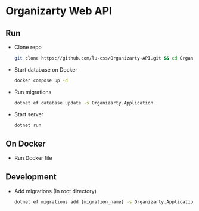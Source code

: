 # Organizarty Web API

## Run

- Clone repo
    ```sh
    git clone https://github.com/lu-css/Organizarty-API.git && cd Organizarty-API
    ```

- Start database on Docker
    ```sh
    docker compose up -d 
    ```

- Run migrations
    ```sh
    dotnet ef database update -s Organizarty.Application
    ```

- Start server
    ```sh
    dotnet run
    ```

## On Docker
- Run Docker file

## Development

- Add migrations (In root directory)

    ```sh
    dotnet ef migrations add {migration_name} -s Organizarty.Application -p Organizarty.Infra
    ```

